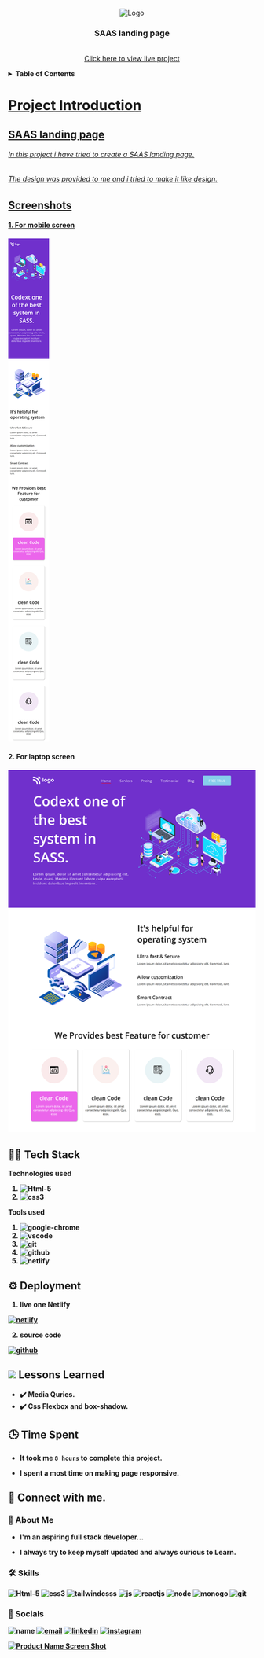 <div id="top"></div>

<!-- PROJECT LOGO -->
<br />
<div align="center">
    <a>
    <img src="https://learncodeonline.in/mascot.png" alt="Logo" width="80">
    </a>
  


<h3 align="center">SAAS landing page
</h3>

 <p align="center">
    <br />
    <a href="https://sasslandingpages.netlify.app/">Click here to view live project</a>
  </p>
</div>

<details>
<summary><b>Table of Contents<b></summary>
<ol>
<li><a href="#project-introduction">Project Introduction</li>
<li><a href="#screenshots">Screenshots</li>
<li><a href="#tech-stack">Tech Stack</li>
<li><a href="#deployment">Deployment</li>
<li><a href="#lessons-learned">Lessons Learned</li>
<li><a href="#time-spent">Time Taken</li>
<li><a href="#connect-with-me">Connect With Me</li>
</ol>
</details>

<!-- project Introduction -->
# Project Introduction

## SAAS landing page
  ###### In this project i have tried to create a SAAS landing page.

  ###### The design was provided to me and i tried to make it like design.

<!-- screenshots -->

## Screenshots

#### 1. For mobile screen


[![main page clickable image](./assets/screenshots/mobile.png)](https://sasslandingpages.netlify.app/)

#### 2. For laptop screen


[![main page clickable image](./assets/screenshots/laptop.png)](https://sasslandingpages.netlify.app/)


<!-- Tech stack -->

## 👨‍💻 Tech Stack

**Technologies used** 
1. ![Html-5][html-shield]
2. ![css3][css-shield]

**Tools used**

1. ![google-chrome][chrome-shield]
2. ![vscode][vscode-shield]
3. ![git][git-shield]
4. ![github][github-shield]
5. ![netlify][netlify-shield]

<!-- Deployment -->

## ⚙️ Deployment

1. live one **Netlify**

[![netlify][netlify-shield]][project-url]

2. **source code**

[![github][github-shield]][source-code]

<!-- lessons learned -->

## <img src="https://img.icons8.com/external-itim2101-flat-itim2101/30/000000/external-lesson-online-education-itim2101-flat-itim2101-2.png"/> Lessons Learned


- ✔️ Media Quries.
- ✔️ Css Flexbox and box-shadow.


<!-- time spent -->

## 🕒 Time Spent

- It took me `8 hours` to complete this project.

- I spent a most time on making page responsive.

<!-- connect with me -->
## 🤝 Connect with me.

<!-- About me -->
### 🚀 About Me
- I'm an aspiring **full stack developer...**

- I always try to keep myself updated and always curious to **Learn.**

<!-- skils -->

### 🛠 Skills

 ![Html-5][html-shield] ![css3][css-shield] ![tailwindcsss][tail-shield] ![js][js-shield] ![reactjs][react-shield] ![node][node-shield] ![monogo][mongo-shield] ![git][git-shield]

<!-- socials -->

### 🔗 Socials

 ![name][name-shield]
 [![email][email-shield]][e-mail]
 [![linkedin][linkedin-shield]][linkedin-url]
 [![instagram][instagram-shield]][instagram-url]

<!-- Back to Top -->

[![Product Name Screen Shot][backtotop-shield]](#top)

<!-- Tools and Technologies -->

[html-shield]: https://img.shields.io/badge/html5-%23E34F26.svg?style=for-the-badge&logo=html5&logoColor=white

[css-shield]: https://img.shields.io/badge/css3-%23E326.svg?style=for-the-badge&logo=css3&logoColor=white

[js-shield]: https://img.shields.io/badge/JavaScript-%23EF2.svg?style=for-the-badge&logo=javascript&logoColor=white

[react-shield]: https://img.shields.io/badge/ReactJS-%23E26.svg?style=for-the-badge&logo=react&logoColor=white

[tail-shield]: https://img.shields.io/badge/Tailwindcss-%23E26922.svg?style=for-the-badge&logo=tailwindcss&logoColor=white

[mongo-shield]: https://img.shields.io/badge/MongoDb-%23EF211.svg?style=for-the-badge&logo=mongodb&logoColor=white

[node-shield]: https://img.shields.io/badge/nodejs-%23E11.svg?style=for-the-badge&logo=nodejs&logoColor=white

[Tailwind-CSS]: https://img.shields.io/badge/Tailwind-CSS-blue

[vscode-shield]: https://img.shields.io/badge/Visual%20Studio%20Code-0078d7.svg?style=for-the-badge&logo=visual-studio-code&logoColor=white

[chrome-shield]: https://img.shields.io/badge/Google%20Chrome-4285F4?style=for-the-badge&logo=GoogleChrome&logoColor=white

[netlify-shield]: https://img.shields.io/badge/netlify-%23000000.svg?style=for-the-badge&logo=netlify&logoColor=#00C7B7

[git-shield]: https://img.shields.io/badge/git-%23F05033.svg?style=for-the-badge&logo=git&logoColor=white

[github-shield]: https://img.shields.io/badge/github-%23121011.svg?style=for-the-badge&logo=github&logoColor=white

[backtotop-shield]: https://img.shields.io/badge/Back%20to%20Top-%5E-brightgreen

[instagram-shield]: https://img.shields.io/badge/Instagram-%23E4405F.svg?style=for-the-badge&logo=Instagram&logoColor=white

[linkedin-shield]: https://img.shields.io/badge/-LinkedIn-black.svg?style=for-the-badge&logo=linkedin&colorB=0B5FBB

[name-shield]:https://img.shields.io/badge/NAME-VIMAL%20KUMAR-BLUE
[email-shield]:https://img.shields.io/badge/E--MAIL-kvimal9560%40gmail.com-important

<!-- Project screenshot -->
[e-mail]:kvimal@gmail.com

[project-url]:https://sasslandingpages.netlify.app/

[source-code]:https://github.com/KRVIMAL/Live-Project-13-SASS-Landing-Page-

[instagram-url]: https://www.instagram.com/vimal.eth/

[linkedin-url]: https://www.linkedin.com/in/kr-vimal/

[lesson-img]:https://img.icons8.com/external-itim2101-lineal-color-itim2101/344/external-lesson-online-education-itim2101-lineal-color-itim2101-2.png

<!-- [![portfolio](https://img.shields.io/badge/my_portfolio-000?style=for-the-badge&logo=ko-fi&logoColor=white)](https://katherineoelsner.com/)
